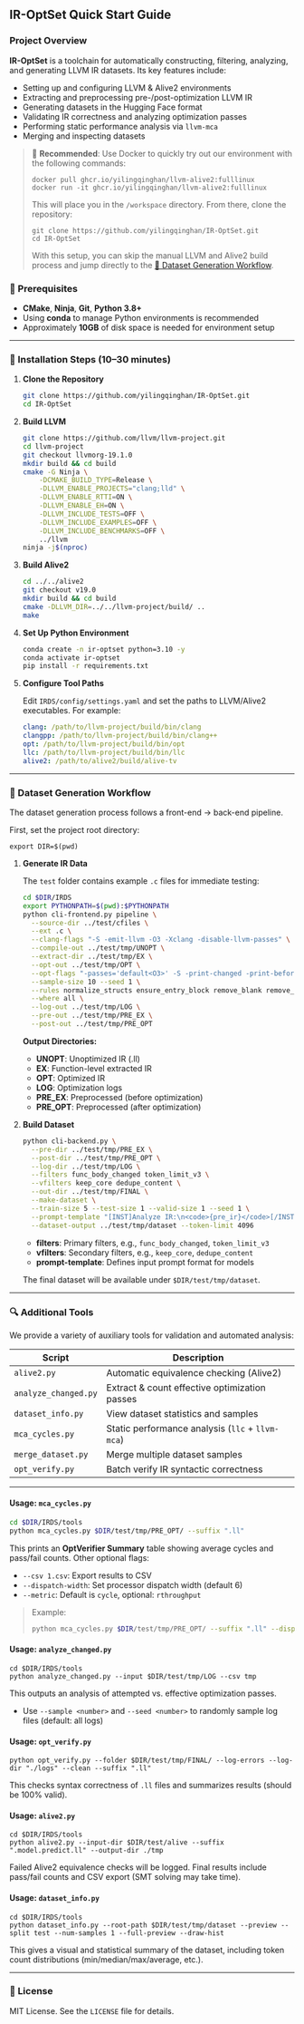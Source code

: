## IR-OptSet Quick Start Guide

### Project Overview

**IR-OptSet** is a toolchain for automatically constructing, filtering, analyzing, and generating LLVM IR datasets. Its key features include:

* Setting up and configuring LLVM & Alive2 environments
* Extracting and preprocessing pre-/post-optimization LLVM IR
* Generating datasets in the Hugging Face format
* Validating IR correctness and analyzing optimization passes
* Performing static performance analysis via `llvm-mca`
* Merging and inspecting datasets

> 🚀 **Recommended**: Use Docker to quickly try out our environment with the following commands:
>
> ```shell
> docker pull ghcr.io/yilingqinghan/llvm-alive2:fulllinux
> docker run -it ghcr.io/yilingqinghan/llvm-alive2:fulllinux
> ```
>
> This will place you in the `/workspace` directory. From there, clone the repository:
>
> ```shell
> git clone https://github.com/yilingqinghan/IR-OptSet.git
> cd IR-OptSet
> ```
>
> With this setup, you can skip the manual LLVM and Alive2 build process and jump directly to the [🔨 Dataset Generation Workflow](#-dataset-generation-workflow).

### 🔧 Prerequisites

* **CMake**, **Ninja**, **Git**, **Python 3.8+**
* Using **conda** to manage Python environments is recommended
* Approximately **10GB** of disk space is needed for environment setup

---

### 🚀 Installation Steps (10–30 minutes)

1. **Clone the Repository**

   ```bash
   git clone https://github.com/yilingqinghan/IR-OptSet.git
   cd IR-OptSet
   ```

2. **Build LLVM**

   ```bash
   git clone https://github.com/llvm/llvm-project.git
   cd llvm-project
   git checkout llvmorg-19.1.0
   mkdir build && cd build
   cmake -G Ninja \
       -DCMAKE_BUILD_TYPE=Release \
       -DLLVM_ENABLE_PROJECTS="clang;lld" \
       -DLLVM_ENABLE_RTTI=ON \
       -DLLVM_ENABLE_EH=ON \
       -DLLVM_INCLUDE_TESTS=OFF \
       -DLLVM_INCLUDE_EXAMPLES=OFF \
       -DLLVM_INCLUDE_BENCHMARKS=OFF \
       ../llvm
   ninja -j$(nproc)
   ```

3. **Build Alive2**

   ```bash
   cd ../../alive2
   git checkout v19.0
   mkdir build && cd build
   cmake -DLLVM_DIR=../../llvm-project/build/ ..
   make
   ```

4. **Set Up Python Environment**

   ```bash
   conda create -n ir-optset python=3.10 -y
   conda activate ir-optset
   pip install -r requirements.txt
   ```

5. **Configure Tool Paths**

   Edit `IRDS/config/settings.yaml` and set the paths to LLVM/Alive2 executables. For example:

   ```yaml
   clang: /path/to/llvm-project/build/bin/clang
   clangpp: /path/to/llvm-project/build/bin/clang++
   opt: /path/to/llvm-project/build/bin/opt
   llc: /path/to/llvm-project/build/bin/llc
   alive2: /path/to/alive2/build/alive-tv
   ```

---

### 🔨 Dataset Generation Workflow

The dataset generation process follows a front-end → back-end pipeline.

First, set the project root directory:

```shell
export DIR=$(pwd)
```

1. **Generate IR Data**

   The `test` folder contains example `.c` files for immediate testing:

   ```bash
   cd $DIR/IRDS
   export PYTHONPATH=$(pwd):$PYTHONPATH
   python cli-frontend.py pipeline \
     --source-dir ../test/cfiles \
     --ext .c \
     --clang-flags "-S -emit-llvm -O3 -Xclang -disable-llvm-passes" \
     --compile-out ../test/tmp/UNOPT \
     --extract-dir ../test/tmp/EX \
     --opt-out ../test/tmp/OPT \
     --opt-flags "-passes='default<O3>' -S -print-changed -print-before-changed" \
     --sample-size 10 --seed 1 \
     --rules normalize_structs ensure_entry_block remove_blank remove_comments rename_blocks rename_locals \
     --where all \
     --log-out ../test/tmp/LOG \
     --pre-out ../test/tmp/PRE_EX \
     --post-out ../test/tmp/PRE_OPT
   ```

   **Output Directories:**

   * **UNOPT**: Unoptimized IR (.ll)
   * **EX**: Function-level extracted IR
   * **OPT**: Optimized IR
   * **LOG**: Optimization logs
   * **PRE\_EX**: Preprocessed (before optimization)
   * **PRE\_OPT**: Preprocessed (after optimization)

2. **Build Dataset**

   ```bash
   python cli-backend.py \
     --pre-dir ../test/tmp/PRE_EX \
     --post-dir ../test/tmp/PRE_OPT \
     --log-dir ../test/tmp/LOG \
     --filters func_body_changed token_limit_v3 \
     --vfilters keep_core dedupe_content \
     --out-dir ../test/tmp/FINAL \
     --make-dataset \
     --train-size 5 --test-size 1 --valid-size 1 --seed 1 \
     --prompt-template "[INST]Analyze IR:\n<code>{pre_ir}</code>[/INST]..." \
     --dataset-output ../test/tmp/dataset --token-limit 4096
   ```

   * **filters**: Primary filters, e.g., `func_body_changed`, `token_limit_v3`
   * **vfilters**: Secondary filters, e.g., `keep_core`, `dedupe_content`
   * **prompt-template**: Defines input prompt format for models

   The final dataset will be available under `$DIR/test/tmp/dataset`.

---

### 🔍 Additional Tools

We provide a variety of auxiliary tools for validation and automated analysis:

| Script               | Description                                      |
| -------------------- | ------------------------------------------------ |
| `alive2.py`          | Automatic equivalence checking (Alive2)          |
| `analyze_changed.py` | Extract & count effective optimization passes    |
| `dataset_info.py`    | View dataset statistics and samples              |
| `mca_cycles.py`      | Static performance analysis (`llc` + `llvm-mca`) |
| `merge_dataset.py`   | Merge multiple dataset samples                   |
| `opt_verify.py`      | Batch verify IR syntactic correctness            |

---

#### Usage: `mca_cycles.py`

```bash
cd $DIR/IRDS/tools
python mca_cycles.py $DIR/test/tmp/PRE_OPT/ --suffix ".ll"
```

This prints an **OptVerifier Summary** table showing average cycles and pass/fail counts. Other optional flags:

* `--csv 1.csv`: Export results to CSV
* `--dispatch-width`: Set processor dispatch width (default 6)
* `--metric`: Default is `cycle`, optional: `rthroughput`

> Example:
>
> ```bash
> python mca_cycles.py $DIR/test/tmp/PRE_OPT/ --suffix ".ll" --dispatch-width 1 --mcpu znver5 --metric rthroughput
> ```

#### Usage: `analyze_changed.py`

```shell
cd $DIR/IRDS/tools
python analyze_changed.py --input $DIR/test/tmp/LOG --csv tmp
```

This outputs an analysis of attempted vs. effective optimization passes.

* Use `--sample <number>` and `--seed <number>` to randomly sample log files (default: all logs)

#### Usage: `opt_verify.py`

```shell
python opt_verify.py --folder $DIR/test/tmp/FINAL/ --log-errors --log-dir "./logs" --clean --suffix ".ll"
```

This checks syntax correctness of `.ll` files and summarizes results (should be 100% valid).

#### Usage: `alive2.py`

```shell
cd $DIR/IRDS/tools
python alive2.py --input-dir $DIR/test/alive --suffix ".model.predict.ll" --output-dir ./tmp
```

Failed Alive2 equivalence checks will be logged. Final results include pass/fail counts and CSV export (SMT solving may take time).

#### Usage: `dataset_info.py`

```shell
cd $DIR/IRDS/tools
python dataset_info.py --root-path $DIR/test/tmp/dataset --preview --split test --num-samples 1 --full-preview --draw-hist
```

This gives a visual and statistical summary of the dataset, including token count distributions (min/median/max/average, etc.).

---

### 📄 License

MIT License. See the `LICENSE` file for details.